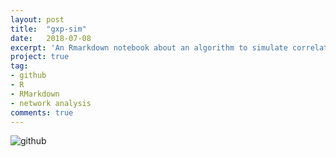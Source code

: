 ```yaml
---
layout: post
title:  "gxp-sim"
date:   2018-07-08
excerpt: 'An Rmarkdown notebook about an algorithm to simulate correlated gene expression data.'
project: true
tag:
- github
- R
- RMarkdown
- network analysis
comments: true
---
```


![github](https://nickwisniewski.com/gxp-sim)
